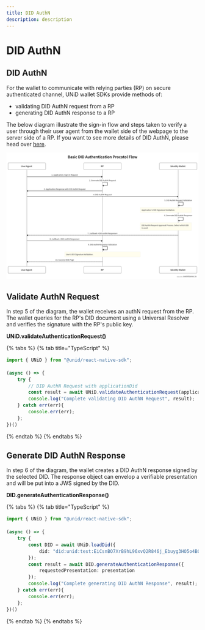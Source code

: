 ```yaml
---
title: DID AuthN
description: description
---
```


# DID AuthN

## DID AuthN

For the wallet to communicate with relying parties \(RP\) on secure authenticated channel, UNiD wallet SDKs provide methods of:

* validating DID AuthN request from a RP
* generating DID AuthN response to a RP

The below diagram illustrate the sign-in flow and steps taken to verify a user through their user agent from the wallet side of the webpage to the server side of a RP. If you want to see more details of DID AuthN, please head over [here](https://github.com/getunid/unid-docs/tree/8515a1dcda076b9bea8d6e6e6b7eed90e22ae0d3/unid/3-extensions/README.md).

![DID Auth Protocol Flow](../.gitbook/assets/did-authN-protocol%20%281%29.png)

## Validate AuthN Request

In step 5 of the diagram, the wallet receives an authN request from the RP. The wallet queries for the RP's DID document using a Universal Resolver and verifies the signature with the RP's public key.

**UNiD.validateAuthenticationRequest\(\)**

{% tabs %}
{% tab title="TypeScript" %}
```typescript
import { UNiD } from "@unid/react-native-sdk";

(async () => {
    try {
        // DID AuthN Request with applicationDid
        const result = await UNiD.validateAuthenticationRequest(applicationDid);
        console.log("Complete validating DID AuthN Request", result);
    } catch err(err){
        console.err(err);
    };
})()
```
{% endtab %}
{% endtabs %}

## Generate DID AuthN Response

In step 6 of the diagram, the wallet creates a DID AuthN response signed by the selected DID. The response object can envelop a verifiable presentation and will be put into a JWS signed by the DID.

**DID.generateAuthenticationResponse\(\)**

{% tabs %}
{% tab title="TypeScript" %}
```typescript
import { UNiD } from "@unid/react-native-sdk";

(async () => {
    try {
        const DID = await UNiD.loadDid({
            did: "did:unid:test:EiCsnBO7XrB9hL96xvQ2R846j_Ebuyg3HO5o4BOSoU7ffg"
        });
        const result = await DID.generateAuthenticationResponse({
            requestedPresentation: presentation
        });
        console.log("Complete generating DID AuthN Response", result);
    } catch err(err){
        console.err(err);
    };
})()
```
{% endtab %}
{% endtabs %}

